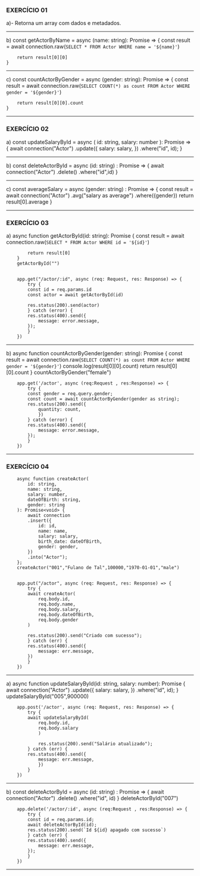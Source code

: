 ### EXERCÍCIO 01

a)- Retorna um array com dados e metadados.

****************************************

b) 
    const getActorByName = async (name: string): Promise<any> => {
        const result = await connection.raw(`
            SELECT * FROM Actor WHERE name = '${name}'
        `)
   
        return result[0][0]
    }

****************************************

c) 
    const countActorByGender = async (gender: string): Promise<any> => {
        const result = await connection.raw(`
            SELECT COUNT(*) as count FROM Actor WHERE gender = '${gender}'
        `)
   
        return result[0][0].count
    }

****************************************


### EXERCÍCIO 02


a) 
        const updateSalaryById = async (
                id: string,
                salary: number
            ): Promise<any> => {
                await connection("Actor")
                .update({
                    salary: salary,
                })
                .where("id", id);
            }

****************************************

b) 
    const deleteActorById = async (id: string) : Promise<any> => {
        await connection("Actor")
        .delete()
        .where("id",id)
    }

****************************************

c)
    const averageSalary = async (gender: string) : Promise<any> => {
        const result = await connection("Actor")
        .avg("salary as average")
        .where({gender})
        return result[0].average
    }

****************************************

### EXERCÍCIO 03


a) 
        async function getActorById(id: string): Promise<any> {
            const result = await connection.raw(`
            SELECT * FROM Actor WHERE id = '${id}'
            `)

            return result[0]
        }
        getActorById("")


        app.get("/actor/:id", async (req: Request, res: Response) => {
            try {
            const id = req.params.id
            const actor = await getActorById(id)
        
            res.status(200).send(actor)
            } catch (error) {
            res.status(400).send({
                message: error.message,
            });
            }
        })

****************************************

b) 
        async function countActorByGender(gender: string): Promise<any> {
            const result = await connection.raw(`
            SELECT COUNT(*) as count FROM Actor WHERE gender = '${gender}'
            `)
            console.log(result[0][0].count)
            return result[0][0].count
        }
        countActorByGender("female")


        app.get('/actor', async (req:Request , res:Response) => {
            try {
            const gender = req.query.gender;
            const count = await countActorByGender(gender as string);
            res.status(200).send({
                quantity: count,
                })
            } catch (error) {
            res.status(400).send({
                message: error.message,
            });
            }
        })

****************************************

### EXERCÍCIO 04


        async function createActor(
            id: string,
            name: string,
            salary: number,
            dateOfBirth: string,
            gender: string
        ): Promise<void> {
            await connection
            .insert({
                id: id,
                name: name,
                salary: salary,
                birth_date: dateOfBirth,
                gender: gender,
            })
            .into("Actor");
        };
        createActor("001","Fulano de Tal",100000,"1970-01-01","male")


        app.put("/actor", async (req: Request, res: Response) => {
            try {
            await createActor(
                req.body.id,
                req.body.name,
                req.body.salary,
                req.body.dateOfBirth,
                req.body.gender
            )
        
            res.status(200).send("Criado com sucesso");
            } catch (err) {
            res.status(400).send({
                message: err.message,
            })
            }
        })

****************************************

a) 
        async function updateSalaryById(id: string, salary: number): Promise<any> {
        await connection("Actor")
        .update({
            salary: salary,
        })
        .where("id", id);
        }
        updateSalaryById("005",900000)


        app.post('/actor', async (req: Request, res: Response) => {
            try {
            await updateSalaryById(
                req.body.id,
                req.body.salary
                )
            
                res.status(200).send("Salário atualizado");
            } catch (err) {
            res.status(400).send({
                message: err.message,
                })
            }
        })

****************************************

b) 
        const deleteActorById = async (id: string) : Promise<any> => {
            await connection("Actor")
            .delete()
            .where("id", id)
        }
        deleteActorById("007")


        app.delete('/actor/:id', async (req:Request , res:Response) => {
            try {
            const id = req.params.id;
            await deleteActorById(id);
            res.status(200).send(`Id ${id} apagado com sucesso`)
            } catch (err) {
            res.status(400).send({
                message: err.message,
            });
            }
        })

****************************************